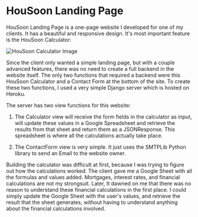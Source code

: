 # HouSoon Landing Page
HouSoon Landing Page is a one-page website I developed for one of my clients. It has a beautiful and responsive design. It's most important feature is the HouSoon Calculator:

![HouSoon Calculator Image](https://i.postimg.cc/6pWpDbRB/image.png)

Since the client only wanted a simple landing page, but with a couple advanced features, there was no need to create a full backend in the website itself. The only two functions that required a backend were this HouSoon Calculator and a Contact Form at the bottom of the site. To create these two functions, I used a very simple Django server which is hosted on Heroku.

The server has two view functions for this website:
1. The Calculator view will receive the form fields in the calculator as input, will update these values in a Google Spreadsheet and retrieve the results from that sheet and return them as a JSONResponse. This spreadsheet is where all the calculations actually take place.

2. The ContactForm view is very simple. It just uses the SMTPLib Python library to send an Email to the website owner.

Building the calculator was difficult at first, because I was trying to figure out how the calculations worked. The client gave me a Google Sheet with all the formulas and values added. Mortgages, interest rates, and financial calculations are not my strongsuit. Later, It dawned on me that there was no reason to understand these financial calculations in the first place. I could simply update the Google Sheet with the user's values, and retrieve the result that the sheet generates, without having to understand anything about the financial calculations involved.
